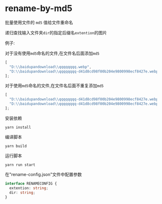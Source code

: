 # rename-by-md5

批量使用文件的 `md5` 值给文件重命名

递归查找输入文件夹`dir`的指定后缀名`extention`的图片

例子:

对于没有使用`md5`命名的文件,在文件名后面添加`md5`

```js
[
  "D:\\baidupandownload\\qqqqqqqq.webp",
  "D:\\baidupandownload\\qqqqqqqq-d41d8cd98f00b204e9800998ecf8427e.webp"
];
```

对于使用`md5`命名的文件,在文件名后面不重复添加`md5`

```js
[
  "D:\\baidupandownload\\qqqqqqqq-d41d8cd98f00b204e9800998ecf8427e.webp",
  "D:\\baidupandownload\\qqqqqqqq-d41d8cd98f00b204e9800998ecf8427e.webp"
];
```

安装依赖

```
yarn install
```

编译脚本

```
yarn build
```

运行脚本

```
yarn run start
```

在"rename-config.json"文件中配置参数

```ts
interface RENAMECONFIG {
  extention: string;
  dir: string;
}
```
